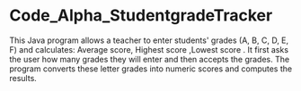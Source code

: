 # Code_Alpha_StudentgradeTracker
This Java program allows a teacher to enter students' grades (A, B, C, D, E, F) and calculates: Average score, Highest score ,Lowest score . It first asks the user how many grades they will enter and then accepts the grades. The program converts these letter grades into numeric scores and computes the results.
